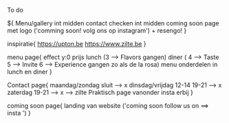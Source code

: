 To do

${
    Menu/gallery int midden
    contact checken int midden
    coming soon page met logo ('comming soon! volg ons op instagram') + resengo!
}

inspiratie{
    https://upton.be
    https://www.zilte.be
}


menu page{
    effect y:0
    prijs 
    lunch (3 --> Flavors gangen)
    diner ( 4 --> Taste 
            5 --> Invite
            6 --> Experience
            gangen zo als de la rosa)
    menu onderdelen in lunch en diner
}

Contact page{
    maandag/zondag sluit --> x
    dinsdag/vrijdag 12-14 19-21 --> x
    zaterdag 19-21 --> x
    --> zilte Praktisch page vanonder
    insta erbij
}

coming soon page{
    landing van website ('coming soon follow us on ==> insta ')
}

